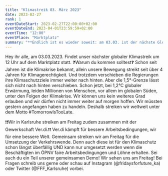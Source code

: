 ```yaml
---
title: "Klimastreik 03. März 2023"
date: 2023-02-27
rank: 1
eventDateStart: 2023-02-27T22:00:00+02:00
eventDateEnd: 2023-04-01T23:59:59+02:00
eventTime: "12:00"
eventPlace: "Marktplatz"
summary: "**Endlich ist es wieder soweit: am 03.03. ist der nächste Globale Aktionstag! Gemeinsam mit euch wollen wir um 12 Uhr am Marktplatz zu einem Demoaufzug starten.**"
---
```

Hey ihr alle,
am 03.03.2023. Findet unser nächster globaler Klimastreik um 12 Uhr auf dem Marktplatz statt.
❓Warum du kommen solltest❓
Schon seit Jahren ist die Klimakrise bekannt, allein unsere Bewegung streikt seit über 4 Jahren für Klimagerechtigkeit. Und trotzdem verschieben die Regierungen ihre Klimaschutzziele immer weiter nach hinten. Aber die 1,5°-Grenze lässt sich nicht nach hinten verschieben. Schon jetzt, bei 1,2°C globaler Erwärmung, leiden Millionen von Menschen, vor allem im globalen Süden, unter den Folgen der Klimakrise. Wir können uns kein weiteres Grad erlauben und wir dürfen nicht immer weiter auf morgen hoffen. Wir müssten gestern angefangen haben zu handeln. Deshalb streiken wir weltweit unter dem Motto #TomorrowIsTooLate.

❗❗Wir in Karlsruhe streiken am Freitag zudem zusammen mit der Gewerkschaft Ver.di.❗❗
Ver.di kämpft für bessere Arbeitsbedingungen, wir für eine bessere Welt.
Gemeinsam streiken wir am Freitag für die Umsetzung der Verkehrswende. 
Denn auch diese ist für den Klimaschutz schon längst überfällig UND kann nur umgesetzt werden wenn die Beschäftigten im ÖPNV faire Arbeitsbedingungen und Löhne erhalten. 
Sei auch du ein Teil unserer gemeinsamen Demo! Wir sehen uns am Freitag!
Bei Fragen schreib uns gerne oder schau auf Instagram (@fridaysforfuture_ka) oder Twitter (@FFF_Karlsruhe) vorbei.